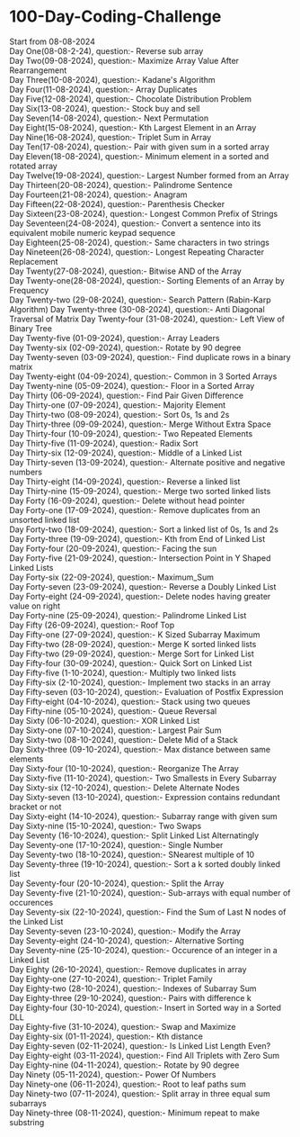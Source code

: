 # 100-Day-Coding-Challenge

Start from 08-08-2024<br>
Day One(08-08-2-24), question:- Reverse sub array<br>
Day Two(09-08-2024), question:- Maximize Array Value After Rearrangement<br>
Day Three(10-08-2024), question:- Kadane's Algorithm<br>
Day Four(11-08-2024), question:- Array Duplicates<br>
Day Five(12-08-2024), question:- Chocolate Distribution Problem<br>
Day Six(13-08-2024), question:- Stock buy and sell<br>
Day Seven(14-08-2024), question:- Next Permutation<br>
Day Eight(15-08-2024), question:- Kth Largest Element in an Array<br>
Day Nine(16-08-2024), question:- Triplet Sum in Array<br>
Day Ten(17-08-2024), question:- Pair with given sum in a sorted array<br>
Day Eleven(18-08-2024), question:- Minimum element in a sorted and rotated array<br>
Day Twelve(19-08-2024), question:- Largest Number formed from an Array<br>
Day Thirteen(20-08-2024), question:- Palindrome Sentence<br>
Day Fourteen(21-08-2024), question:- Anagram<br>
Day Fifteen(22-08-2024), question:- Parenthesis Checker<br>
Day Sixteen(23-08-2024), question:- Longest Common Prefix of Strings<br>
Day Seventeen(24-08-2024), question:- Convert a sentence into its equivalent mobile numeric keypad sequence<br>
Day Eighteen(25-08-2024), question:- Same characters in two strings<br>
Day Nineteen(26-08-2024), question:- Longest Repeating Character Replacement<br>
Day Twenty(27-08-2024), question:- Bitwise AND of the Array<br>
Day Twenty-one(28-08-2024), question:- Sorting Elements of an Array by Frequency<br>
Day Twenty-two (29-08-2024), question:- Search Pattern (Rabin-Karp Algorithm)
Day Twenty-three (30-08-2024), question:- Anti Diagonal Traversal of Matrix
Day Twenty-four (31-08-2024), question:- Left View of Binary Tree<br>
Day Twenty-five (01-09-2024), question:- Array Leaders<br>
Day Twenty-six (02-09-2024), question:- Rotate by 90 degree<br>
Day Twenty-seven (03-09-2024), question:- Find duplicate rows in a binary matrix<br>
Day Twenty-eight (04-09-2024), question:- Common in 3 Sorted Arrays <br>
Day Twenty-nine (05-09-2024), question:- Floor in a Sorted Array <br>
Day Thirty (06-09-2024), question:- Find Pair Given Difference <br>
Day Thirty-one (07-09-2024), question:-  Majority Element<br>
Day Thirty-two (08-09-2024), question:- Sort 0s, 1s and 2s<br>
Day Thirty-three (09-09-2024), question:-  Merge Without Extra Space<br>
Day Thirty-four (10-09-2024), question:- Two Repeated Elements <br>
Day Thirty-five (11-09-2024), question:- Radix Sort <br>
Day Thirty-six (12-09-2024), question:- Middle of a Linked List <br>
Day Thirty-seven (13-09-2024), question:- Alternate positive and negative numbers <br>
Day Thirty-eight (14-09-2024), question:- Reverse a linked list <br>
Day Thirty-nine (15-09-2024), question:- Merge two sorted linked lists <br>
Day Forty (16-09-2024), question:- Delete without head pointer <br>
Day Forty-one (17-09-2024), question:- Remove duplicates from an unsorted linked list <br>
Day Forty-two (18-09-2024), question:- Sort a linked list of 0s, 1s and 2s <br>
Day Forty-three (19-09-2024), question:- Kth from End of Linked List <br>
Day Forty-four (20-09-2024), question:- Facing the sun <br>
Day Forty-five (21-09-2024), question:- Intersection Point in Y Shaped Linked Lists <br>
Day Forty-six (22-09-2024), question:- Maximum_Sum <br>
Day Forty-seven (23-09-2024), question:- Reverse a Doubly Linked List <br>
Day Forty-eight (24-09-2024), question:- Delete nodes having greater value on right <br>
Day Forty-nine (25-09-2024), question:- Palindrome Linked List <br>
Day Fifty (26-09-2024), question:- Roof Top <br>
Day Fifty-one (27-09-2024), question:- K Sized Subarray Maximum <br>
Day Fifty-two (28-09-2024), question:- Merge K sorted linked lists <br>
Day Fifty-two (29-09-2024), question:- Merge Sort for Linked List <br>
Day Fifty-four (30-09-2024), question:- Quick Sort on Linked List <br>
Day Fifty-five (1-10-2024), question:- Multiply two linked lists <br>
Day Fifty-six (2-10-2024), question:- Implement two stacks in an array <br>
Day Fifty-seven (03-10-2024), question:- Evaluation of Postfix Expression <br>
Day Fifty-eight (04-10-2024), question:- Stack using two queues <br>
Day Fifty-nine (05-10-2024), question:- Queue Reversal <br>
Day Sixty (06-10-2024), question:- XOR Linked List <br>
Day Sixty-one (07-10-2024), question:- Largest Pair Sum <br>
Day Sixty-two (08-10-2024), question:- Delete Mid of a Stack <br>
Day Sixty-three (09-10-2024), question:- Max distance between same elements <br>
Day Sixty-four (10-10-2024), question:- Reorganize The Array <br>
Day Sixty-five (11-10-2024), question:- Two Smallests in Every Subarray <br>
Day Sixty-six (12-10-2024), question:- Delete Alternate Nodes <br>
Day Sixty-seven (13-10-2024), question:- Expression contains redundant bracket or not <br>
Day Sixty-eight (14-10-2024), question:- Subarray range with given sum <br>
Day Sixty-nine (15-10-2024), question:- Two Swaps <br>
Day Seventy (16-10-2024), question:- Split Linked List Alternatingly <br>
Day Seventy-one (17-10-2024), question:- Single Number <br>
Day Seventy-two (18-10-2024), question:- SNearest multiple of 10 <br>
Day Seventy-three (19-10-2024), question:- Sort a k sorted doubly linked list <br>
Day Seventy-four (20-10-2024), question:- Split the Array <br>
Day Seventy-five (21-10-2024), question:- Sub-arrays with equal number of occurences <br>
Day Seventy-six (22-10-2024), question:- Find the Sum of Last N nodes of the Linked List <br>
Day Seventy-seven (23-10-2024), question:- Modify the Array <br>
Day Seventy-eight (24-10-2024), question:- Alternative Sorting <br>
Day Seventy-nine (25-10-2024), question:- Occurence of an integer in a Linked List <br>
Day Eighty (26-10-2024), question:- Remove duplicates in array <br>
Day Eighty-one (27-10-2024), question:- Triplet Family <br>
Day Eighty-two (28-10-2024), question:- Indexes of Subarray Sum <br>
Day Eighty-three (29-10-2024), question:- Pairs with difference k <br>
Day Eighty-four (30-10-2024), question:- Insert in Sorted way in a Sorted DLL <br>
Day Eighty-five (31-10-2024), question:- Swap and Maximize <br>
Day Eighty-six (01-11-2024), question:- Kth distance <br>
Day Eighty-seven (02-11-2024), question:- Is Linked List Length Even? <br>
Day Eighty-eight (03-11-2024), question:- Find All Triplets with Zero Sum <br>
Day Eighty-nine (04-11-2024), question:- Rotate by 90 degree <br>
Day Ninety (05-11-2024), question:- Power Of Numbers <br>
Day Ninety-one (06-11-2024), question:- Root to leaf paths sum <br>
Day Ninety-two (07-11-2024), question:- Split array in three equal sum subarrays <br>
Day Ninety-three (08-11-2024), question:- Minimum repeat to make substring <br>